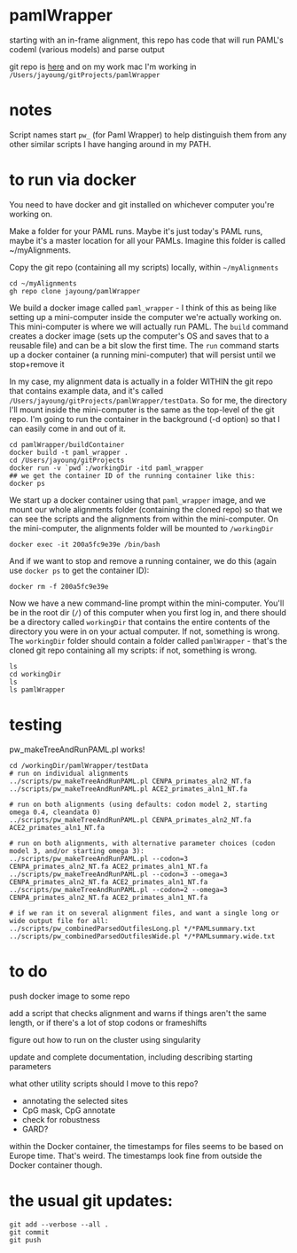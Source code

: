 # pamlWrapper
starting with an in-frame alignment, this repo has code that will run PAML's codeml (various models) and parse output

git repo is [here](https://github.com/jayoung/pamlWrapper) and on my work mac I'm working in `/Users/jayoung/gitProjects/pamlWrapper`  

# notes
Script names start `pw_` (for Paml Wrapper) to help distinguish them from any other similar scripts I have hanging around in my PATH.

# to run via docker

You need to have docker and git installed on whichever computer you're working on.

Make a folder for your PAML runs. Maybe it's just today's PAML runs, maybe it's a master location for all your PAMLs. Imagine this folder is called ~/myAlignments.

Copy the git repo (containing all my scripts) locally, within `~/myAlignments`
```
cd ~/myAlignments
gh repo clone jayoung/pamlWrapper
```

We build a docker image called `paml_wrapper` - I think of this as being like setting up a mini-computer inside the computer we're actually working on. This mini-computer is where we will actually run PAML.  The `build` command creates a docker image (sets up the computer's OS and saves that to a reusable file) and can be a bit slow the first time. The `run` command starts up a docker container (a running mini-computer) that will persist until we stop+remove it


In my case, my alignment data is actually in a folder WITHIN the git repo that contains example data, and it's called `/Users/jayoung/gitProjects/pamlWrapper/testData`.  So for me, the directory I'll mount inside the mini-computer is the same as the top-level of the git repo. I'm going to run the container in the background (-d option) so that I can easily come in and out of it.

```
cd pamlWrapper/buildContainer
docker build -t paml_wrapper .
cd /Users/jayoung/gitProjects
docker run -v `pwd`:/workingDir -itd paml_wrapper
## we get the container ID of the running container like this:
docker ps
```

We start up a docker container using that `paml_wrapper` image, and we mount our whole alignments folder (containing the cloned repo) so that we can see the scripts and the alignments from within the mini-computer. On the mini-computer, the alignments folder will be mounted to `/workingDir`
```
docker exec -it 200a5fc9e39e /bin/bash
```

And if we want to stop and remove a running container, we do this (again use `docker ps` to get the container ID):
```
docker rm -f 200a5fc9e39e
```

Now we have a new command-line prompt within the mini-computer. You'll be in the root dir (`/`) of this computer when you first log in, and there should be a directory called `workingDir` that contains the entire contents of the directory you were in on your actual computer. If not, something is wrong.  The `workingDir` folder should contain a folder called `pamlWrapper` - that's the cloned git repo containing all my scripts: if not, something is wrong.
```
ls
cd workingDir
ls
ls pamlWrapper
```

# testing

pw_makeTreeAndRunPAML.pl works!
```
cd /workingDir/pamlWrapper/testData
# run on individual alignments
../scripts/pw_makeTreeAndRunPAML.pl CENPA_primates_aln2_NT.fa
../scripts/pw_makeTreeAndRunPAML.pl ACE2_primates_aln1_NT.fa

# run on both alignments (using defaults: codon model 2, starting omega 0.4, cleandata 0)
../scripts/pw_makeTreeAndRunPAML.pl CENPA_primates_aln2_NT.fa ACE2_primates_aln1_NT.fa

# run on both alignments, with alternative parameter choices (codon model 3, and/or starting omega 3):
../scripts/pw_makeTreeAndRunPAML.pl --codon=3 CENPA_primates_aln2_NT.fa ACE2_primates_aln1_NT.fa
../scripts/pw_makeTreeAndRunPAML.pl --codon=3 --omega=3 CENPA_primates_aln2_NT.fa ACE2_primates_aln1_NT.fa
../scripts/pw_makeTreeAndRunPAML.pl --codon=2 --omega=3 CENPA_primates_aln2_NT.fa ACE2_primates_aln1_NT.fa

# if we ran it on several alignment files, and want a single long or wide output file for all:
../scripts/pw_combinedParsedOutfilesLong.pl */*PAMLsummary.txt
../scripts/pw_combinedParsedOutfilesWide.pl */*PAMLsummary.wide.txt

```

# to do

push docker image to some repo

add a script that checks alignment and warns if things aren't the same length, or if there's a lot of stop codons or frameshifts

figure out how to run on the cluster using singularity

update and complete documentation, including describing starting parameters

what other utility scripts should I move to this repo?
- annotating the selected sites
- CpG mask, CpG annotate
- check for robustness
- GARD?

within the Docker container, the timestamps for files seems to be based on Europe time. That's weird. The timestamps look fine from outside the Docker container though.

# the usual git updates:
```
git add --verbose --all .
git commit
git push
```